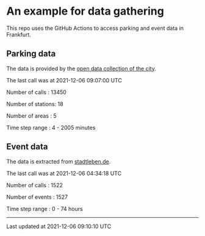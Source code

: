 # An example for data gathering

This repo uses the GitHub Actions to access parking and event data in Frankfurt.

## Parking data
The data is provided by the [open data collection of the city](https://www.offenedaten.frankfurt.de/).

The last call was at 2021-12-06 09:07:00 UTC

Number of calls   : 13450

Number of stations:    18

Number of areas   :     5

Time step range   :     4 -  2005 minutes


## Event data
The data is extracted from [stadtleben.de](https://stadtleben.de/frankfurt/).

The last call was at 2021-12-06 04:34:18 UTC

Number of calls   : 1522

Number of events  : 1527

Time step range   :    0 -   74 hours


----

Last updated at 2021-12-06 09:10:10 UTC
